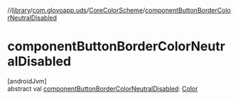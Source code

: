 //[library](../../../index.md)/[com.glovoapp.uds](../index.md)/[CoreColorScheme](index.md)/[componentButtonBorderColorNeutralDisabled](component-button-border-color-neutral-disabled.md)

# componentButtonBorderColorNeutralDisabled

[androidJvm]\
abstract val [componentButtonBorderColorNeutralDisabled](component-button-border-color-neutral-disabled.md): [Color](https://developer.android.com/reference/kotlin/androidx/compose/ui/graphics/Color.html)
